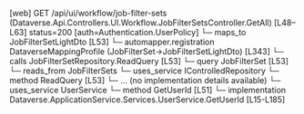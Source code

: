 [web] GET /api/ui/workflow/job-filter-sets  (Dataverse.Api.Controllers.UI.Workflow.JobFilterSetsController.GetAll)  [L48–L63] status=200 [auth=Authentication.UserPolicy]
  └─ maps_to JobFilterSetLightDto [L53]
    └─ automapper.registration DataverseMappingProfile (JobFilterSet->JobFilterSetLightDto) [L343]
  └─ calls JobFilterSetRepository.ReadQuery [L53]
  └─ query JobFilterSet [L53]
    └─ reads_from JobFilterSets
  └─ uses_service IControlledRepository<JobFilterSet>
    └─ method ReadQuery [L53]
      └─ ... (no implementation details available)
  └─ uses_service UserService
    └─ method GetUserId [L51]
      └─ implementation Dataverse.ApplicationService.Services.UserService.GetUserId [L15-L185]

